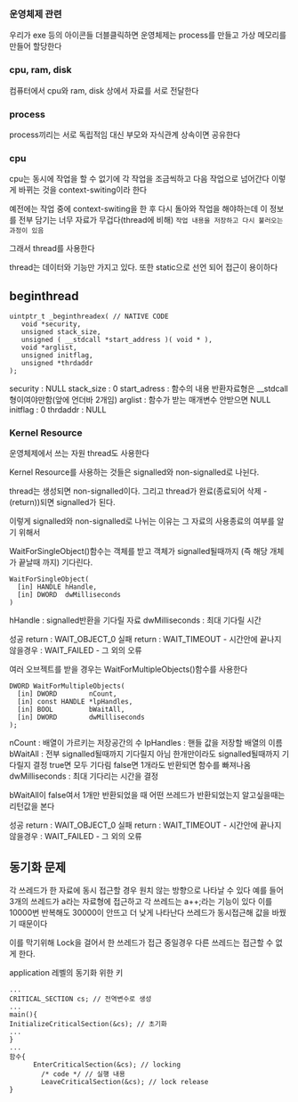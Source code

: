 ### 운영체제 관련
우리가 exe 등의 아이콘들 더블클릭하면 운영체제는 process를 만들고 가상 메모리를 만들어 할당한다

### cpu, ram, disk
컴퓨터에서 cpu와 ram, disk 상에서 자료를 서로 전달한다 

###  process
process끼리는 서로 독립적임 대신 부모와 자식관계 상속이면 공유한다

### cpu
cpu는 동시에 작업을 할 수 없기에 각 작업을 조금씩하고 다음 작업으로 넘어간다 이렇게 바뀌는 것을 context-switing이라 한다

예전에는 작업 중에 context-switing을 한 후 다시 돌아와 작업을 해야하는데 이 정보를 전부 담기는 너무 자료가 무겁다(thread에 비해)
```작업 내용을 저장하고 다시 불러오는 과정이 있음```

그래서 thread를 사용한다

thread는 데이터와 기능만 가지고 있다. 또한 static으로 선언 되어 접근이 용이하다

## beginthread
```
uintptr_t _beginthreadex( // NATIVE CODE
   void *security,
   unsigned stack_size,
   unsigned ( __stdcall *start_address )( void * ),
   void *arglist,
   unsigned initflag,
   unsigned *thrdaddr
);
```
security : NULL
stack_size : 0
start_adress : 함수의 내용 반환자료형은 __stdcall 형이여야만함(앞에 언더바 2개임)
arglist : 함수가 받는 매개변수 안받으면 NULL
initflag : 0
thrdaddr : NULL

### Kernel Resource
운영체제에서 쓰는 자원 thread도 사용한다

Kernel Resource를 사용하는 것들은 signalled와 non-signalled로 나뉜다.

thread는 생성되면 non-signalled이다. 그리고 thread가 완료(종료되어 삭제 - (return))되면 signalled가 된다.

이렇게 signalled와 non-signalled로 나뉘는 이유는 그 자료의 사용종료의 여부를 알기 위해서

WaitForSingleObject()함수는 객체를 받고 객체가 signalled될때까지 (즉 해당 개체가 끝날때 까지) 기다린다.
```
WaitForSingleObject(
  [in] HANDLE hHandle,
  [in] DWORD  dwMilliseconds
)
```
hHandle : signalled반환을 기다릴 자료
dwMilliseconds : 최대 기다릴 시간

성공 return : WAIT_OBJECT_0
실패 return : WAIT_TIMEOUT - 시간안에 끝나지 않을경우
            : WAIT_FAILED - 그 외의 오류

여러 오브젝트를 받을 경우는 WaitForMultipleObjects()함수를 사용한다
```
DWORD WaitForMultipleObjects(
  [in] DWORD        nCount,
  [in] const HANDLE *lpHandles,
  [in] BOOL         bWaitAll,
  [in] DWORD        dwMilliseconds
);
```
nCount : 배열이 가르키는 저장공간의 수
lpHandles : 핸들 값을 저장할 배열의 이름
bWaitAll : 전부 signalled될때까지 기다릴지 아님 한개만이라도 signalled될때까지 기다릴지 결정 true면 모두 기다림 false면 1개라도 반환되면 함수를 빠져나옴
dwMilliseconds : 최대 기다리는 시간을 결정

bWaitAll이 false여서 1개만 반환되었을 때 어떤 쓰레드가 반환되었는지 알고싶을때는 리턴값을 본다

성공 return : WAIT_OBJECT_0
실패 return : WAIT_TIMEOUT - 시간안에 끝나지 않을경우
            : WAIT_FAILED - 그 외의 오류

## 동기화 문제
각 쓰레드가 한 자료에 동시 접근할 경우 원치 않는 방향으로 나타날 수 있다
예를 들어 3개의 쓰레드가 a라는 자료형에 접근하고 각 쓰레드는 a++;라는 기능이 있다
이를 10000번 반복해도 30000이 안뜨고 더 낮게 나타난다 쓰레드가 동시접근해 값을 바꿨기 때문이다

이를 막기위해 Lock을 걸어서 한 쓰레드가 접근 중일경우 다른 쓰레드는 접근할 수 없게 한다.

application 레벨의 동기화 위한 키
```
...
CRITICAL_SECTION cs; // 전역변수로 생성
...
main(){
InitializeCriticalSection(&cs); // 초기화
...
}
...
함수{
      EnterCriticalSection(&cs); // locking
		/* code */ // 실행 내용
		LeaveCriticalSection(&cs); // lock release
}
```
